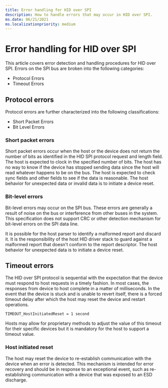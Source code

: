 ```yaml
---
title: Error handling for HID over SPI
description: How to handle errors that may occur in HID over SPI.
ms.date: 06/21/2021
ms.localizationpriority: medium
---
```


# Error handling for HID over SPI

This article covers error detection and handling procedures for HID over SPI. Errors on the SPI bus are broken into the following categories:

- Protocol Errors
- Timeout Errors

## Protocol errors

Protocol errors are further characterized into the following classifications:

- Short Packet Errors
- Bit Level Errors

### Short packet errors

Short packet errors occur when the host or the device does not return the number of bits as identified in the HID SPI protocol request and length field. The host is expected to clock in the specified number of bits. The host has no way to know if the device has stopped sending data since the host will read whatever happens to be on the bus. The host is expected to check sync fields and other fields to see if the data is reasonable. The host behavior for unexpected data or invalid data is to initiate a device reset.

### Bit-level errors

Bit-level errors may occur on the SPI bus. These errors are generally a result of noise on the bus or interference from other buses in the system. This specification does not support CRC or other detection mechanism for bit-level errors on the SPI data line.

It is possible for the host parser to identify a malformed report and discard it. It is the responsibility of the host HID driver stack to guard against a malformed report that doesn't conform to the report descriptor. The host behavior for unexpected data is to initiate a device reset.

## Timeout errors

The HID over SPI protocol is sequential with the expectation that the device must respond to host requests in a timely fashion. In most cases, the responses from device to host complete in a matter of milliseconds. In the event that the device is stuck and is unable to revert itself, there is a forced timeout delay after which the host may reset the device and restart operations.

`TIMEOUT_HostInitiatedReset = 1 second`

Hosts may allow for proprietary methods to adjust the value of this timeout for their specific devices but it is mandatory for the host to support a timeout value.

### Host initiated reset

The host may reset the device to re-establish communication with the device when an error is detected. This mechanism is intended for error recovery and should be in response to an exceptional event, such as re-establishing communication with a device that was exposed to an ESD discharge.
